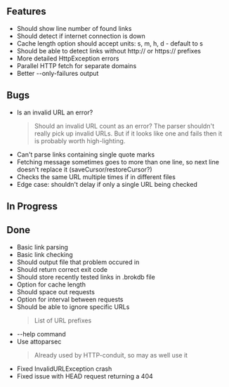 ## Features

- Should show line number of found links
- Should detect if internet connection is down
- Cache length option should accept units: s, m, h, d - default to s
- Should be able to detect links without http:// or https:// prefixes
- More detailed HttpException errors
- Parallel HTTP fetch for separate domains
- Better --only-failures output

## Bugs

- Is an invalid URL an error?
    > Should an invalid URL count as an error? The parser shouldn't really pick up invalid URLs. But if it looks like one and fails then it is probably worth high-lighting.
- Can't parse links containing single quote marks
- Fetching message sometimes goes to more than one line, so next line doesn't replace it (saveCursor/restoreCursor?)
- Checks the same URL multiple times if in different files
- Edge case: shouldn't delay if only a single URL being checked

## In Progress


## Done

- Basic link parsing
- Basic link checking
- Should output file that problem occured in
- Should return correct exit code
- Should store recently tested links in .brokdb file
- Option for cache length
- Should space out requests
- Option for interval between requests
- Should be able to ignore specific URLs
    > List of URL prefixes
- --help command
- Use attoparsec
    > Already used by HTTP-conduit, so may as well use it
- Fixed InvalidURLException crash
- Fixed issue with HEAD request returning a 404
